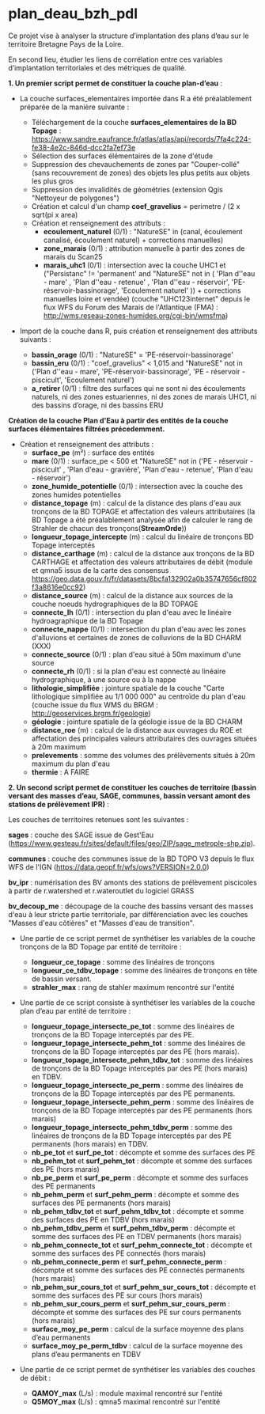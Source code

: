 # plan_deau_bzh_pdl

Ce projet vise à analyser la structure d’implantation des plans d’eau sur le territoire Bretagne Pays de la Loire.

En second lieu, étudier les liens de corrélation entre ces variables d’implantation territoriales et des métriques de qualité.

**1. Un premier script permet de constituer la couche plan-d’eau** :

-	La couche surfaces_elementaires importée dans R a été préalablement préparée de la manière suivante :
    - Téléchargement de la couche **surfaces_elementaires de la BD Topage** : https://www.sandre.eaufrance.fr/atlas/atlas/api/records/7fa4c224-fe38-4e2c-846d-dcc2fa7ef73e 
    - Sélection des surfaces élémentaires de la zone d'étude
    - Suppression des chevauchements de zones par "Couper-collé" (sans recouvrement de zones) des objets les plus petits aux objets les plus gros
    - Suppression des invalidités de géométries (extension Qgis "Nettoyeur de polygones")
    - Création et calcul d'un champ **coef_gravelius** = perimetre / (2 x sqrt(pi x area)
    - Création et renseignement des attributs :
        - **ecoulement_naturel** (0/1) : "NatureSE" in (canal, écoulement canalisé, écoulement naturel) + corrections manuelles)
        - **zone_marais** (0/1) : attribution manuelle à partir des zones de marais du Scan25
        - **marais_uhc1** (0/1) : intersection avec la couche UHC1  et ("Persistanc" != 'permanent' and  "NatureSE" not in ( 'Plan d''eau - mare' ,  'Plan d''eau - retenue' ,  'Plan d''eau - réservoir', 'PE-réservoir-bassinorage', 'Ecoulement naturel' )) + corrections manuelles loire et vendée) (couche "UHC123internet" depuis le flux WFS du Forum des Marais de l'Atlantique (FMA) : http://wms.reseau-zones-humides.org/cgi-bin/wmsfma)
     
- Import de la couche dans R, puis création et renseignement des attributs suivants :
    -	**bassin_orage** (0/1) : "NatureSE" = 'PE-réservoir-bassinorage'
    -	**bassin_eru** (0/1) : "coef_gravelius" < 1,015 and "NatureSE" not in ('Plan d''eau - mare', 'PE-réservoir-bassinorage', 'PE - réservoir -piscicult', 'Ecoulement naturel')
    -	**a_retirer** (0/1) : filtre des surfaces qui ne sont ni des écoulements naturels, ni des zones estuariennes, ni des zones de marais UHC1, ni des bassins d’orage, ni des bassins ERU

**Création de la couche Plan d'Eau à partir des entités de la couche surfaces élémentaires filtrées précedemment.**

- Création et renseignement des attributs :
    - **surface_pe** (m²) : surface des entités 
    - **mare** (0/1) : surface_pe < 500 et "NatureSE" not in ('PE - réservoir -piscicult' , 'Plan d'eau - gravière', 'Plan d'eau - retenue', 'Plan d'eau - réservoir')
    - **zone_humide_potentielle** (0/1) : intersection avec la couche des zones humides potentielles
    - **distance_topage** (m) : calcul de la distance des plans d'eau aux tronçons de la BD TOPAGE et affectation des valeurs attributaires (la BD Topage a été préalablement analysée afin de calculer le rang de Strahler de chacun des tronçons(**StreamOrde**))
    - **longueur_topage_intercepte** (m) : calcul du linéaire de tronçons BD Topage interceptés
    - **distance_carthage** (m) : calcul de la distance aux tronçons de la BD CARTHAGE et affectation des valeurs attributaires de débit (module et qmna5 issus de la carte des consensus https://geo.data.gouv.fr/fr/datasets/8bcfa132902a0b35747656cf802f3a8616e0cc92)
    - **distance_source** (m) : calcul de la distance aux sources de la couche noeuds hydrographiques de la BD TOPAGE
    - **connecte_lh** (0/1) : intersection du plan d'eau avec le linéaire hydroagraphique de la BD Topage
    - **connecte_nappe** (0/1) : intersection du plan d'eau avec les zones d'alluvions et certaines de zones de colluvions de la BD CHARM (XXX)
    - **connecte_source** (0/1) : plan d'eau situé à 50m maximum d'une source
    - **connecte_rh** (0/1) : si la plan d'eau est connecté au linéaire hydrographique, à une source ou à la nappe
    - **lithologie_simplifiée** : jointure spatiale de la couche "Carte lithologique simplifiée au 1/1 000 000" au centroïde du plan d'eau (couche issue du flux WMS du BRGM : http://geoservices.brgm.fr/geologie)
    - **géologie** :  jointure spatiale de la géologie issue de la BD CHARM
    - **distance_roe** (m) : calcul de la distance aux ouvrages du ROE et affectation des principales valeurs attributaires des ouvrages situées à 20m maximum
    - **prelevements** : somme des volumes des prélèvements situés à 20m maximum du plan d'eau
    - **thermie** : A FAIRE

**2. Un second script permet de constituer les couches de territoire (bassin versant des masses d’eau, SAGE, communes, bassin versant amont des stations de prélèvement IPR)** :

Les couches de territoires retenues sont les suivantes : 

**sages** : couche des SAGE issue de Gest'Eau (https://www.gesteau.fr/sites/default/files/geo/ZIP/sage_metrople-shp.zip).

**communes** : couche des communes issue de la BD TOPO V3 depuis le flux WFS de l'IGN (https://data.geopf.fr/wfs/ows?VERSION=2.0.0)

**bv_ipr** : numérisation des BV amonts des stations de prélèvement piscicoles à partir de r.watershed et r.wateroutlet du logiciel GRASS

**bv_decoup_me** : découpage de la couche des bassins versant des masses d'eau à leur stricte partie territoriale, par différenciation avec les couches "Masses d'eau côtières" et "Masses d'eau de transition".

-	Une partie de ce script permet de synthétiser les variables de la couche tronçons de la BD Topage par entité de territoire :
    -	**longueur_ce_topage** : somme des linéaires de tronçons
    -	**longueur_ce_tdbv_topage** : somme des linéaires de tronçons en tête de bassin versant.
    -	**strahler_max** : rang de stahler maximum rencontré sur l'entité
 
-	Une partie de ce script consiste à synthétiser les variables de la couche plan d’eau par entité de territoire :
    -	**longueur_topage_intersecte_pe_tot** : somme des linéaires de tronçons de la BD Topage interceptés par des PE.
    -	**longueur_topage_intersecte_pehm_tot** : somme des linéaires de tronçons de la BD Topage interceptés par des PE (hors marais).
    -	**longueur_topage_intersecte_pehm_tdbv_tot** : somme des linéaires de tronçons de la BD Topage interceptés par des PE (hors marais) en TDBV.
    -	**longueur_topage_intersecte_pe_perm** : somme des linéaires de tronçons de la BD Topage interceptés par des PE permanents.
    -	**longueur_topage_intersecte_pehm_perm** : somme des linéaires de tronçons de la BD Topage interceptés par des PE permanents (hors marais)
    -	**longueur_topage_intersecte_pehm_tdbv_perm** : somme des linéaires de tronçons de la BD Topage interceptés par des PE permanents (hors marais) en TDBV.
    -	**nb_pe_tot** et **surf_pe_tot** : décompte et somme des surfaces des PE
    -	**nb_pehm_tot** et **surf_pehm_tot** : décompte et somme des surfaces des PE (hors marais)
    -	**nb_pe_perm** et **surf_pe_perm** : décompte et somme des surfaces des PE permanents
    -	**nb_pehm_perm** et **surf_pehm_perm** : décompte et somme des surfaces des PE permanents (hors marais)
    -	**nb_pehm_tdbv_tot** et **surf_pehm_tdbv_tot** : décompte et somme des surfaces des PE en TDBV (hors marais)
    -	**nb_pehm_tdbv_perm** et **surf_pehm_tdbv_perm** : décompte et somme des surfaces des PE en TDBV permanents (hors marais)
    -	**nb_pehm_connecte_tot** et **surf_pehm_connecte_tot** : décompte et somme des surfaces des PE connectés (hors marais)
    -	**nb_pehm_connecte_perm** et **surf_pehm_connecte_perm** : décompte et somme des surfaces des PE connectés permanents (hors marais)
    -	**nb_pehm_sur_cours_tot** et **surf_pehm_sur_cours_tot** : décompte et somme des surfaces des PE sur cours (hors marais)
    -	**nb_pehm_sur_cours_perm** et **surf_pehm_sur_cours_perm** : décompte et somme des surfaces des PE sur cours permanents (hors marais)
    -	**surface_moy_pe_perm** : calcul de la surface moyenne des plans d’eau permanents
    -	**surface_moy_pe_perm_tdbv** : calcul de la surface moyenne des plans d’eau permanents en TDBV

- Une partie de ce script permet de synthétiser les variables des couches de débit :
    -	**QAMOY_max** (L/s) : module maximal rencontré sur l'entité
    -	**Q5MOY_max** (L/s) : qmna5 maximal rencontré sur l'entité
   